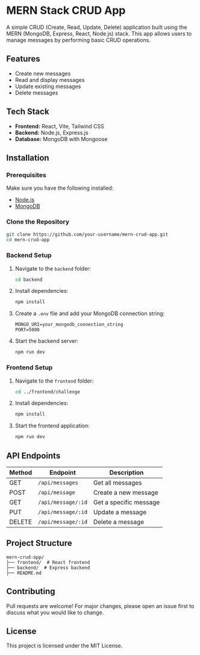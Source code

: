 # MERN Stack CRUD App

A simple CRUD (Create, Read, Update, Delete) application built using the MERN (MongoDB, Express, React, Node.js) stack. This app allows users to manage messages by performing basic CRUD operations.

## Features
- Create new messages
- Read and display messages
- Update existing messages
- Delete messages

## Tech Stack
- **Frontend:** React, Vite, Tailwind CSS
- **Backend:** Node.js, Express.js
- **Database:** MongoDB with Mongoose

## Installation

### Prerequisites
Make sure you have the following installed:
- [Node.js](https://nodejs.org/)
- [MongoDB](https://www.mongodb.com/)

### Clone the Repository
```sh
git clone https://github.com/your-username/mern-crud-app.git
cd mern-crud-app
```

### Backend Setup
1. Navigate to the `backend` folder:
   ```sh
   cd backend
   ```
2. Install dependencies:
   ```sh
   npm install
   ```
3. Create a `.env` file and add your MongoDB connection string:
   ```
   MONGO_URI=your_mongodb_connection_string
   PORT=5000
   ```
4. Start the backend server:
   ```sh
   npm run dev
   ```

### Frontend Setup
1. Navigate to the `frontend` folder:
   ```sh
   cd ../frontend/challenge
   ```
2. Install dependencies:
   ```sh
   npm install
   ```
3. Start the frontend application:
   ```sh
   npm run dev
   ```

## API Endpoints
| Method | Endpoint        | Description |
|--------|----------------|-------------|
| GET    | `/api/messages`  | Get all messages |
| POST   | `/api/message`  | Create a new message |
| GET    | `/api/message/:id` | Get a specific message |
| PUT    | `/api/message/:id` | Update a message |
| DELETE | `/api/message/:id` | Delete a message |

## Project Structure
```
mern-crud-app/
├── frontend/  # React frontend
├── backend/  # Express backend
├── README.md
```

## Contributing
Pull requests are welcome! For major changes, please open an issue first to discuss what you would like to change.

## License
This project is licensed under the MIT License.


